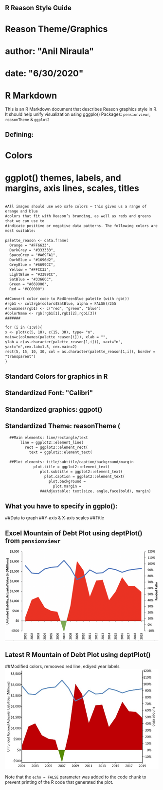 ## R Reason Style Guide

# Reason Theme/Graphics
# author: "Anil Niraula"
# date: "6/30/2020"
# R Markdown

This is an R Markdown document that describes Reason graphics style in R.
It should help unify visualization using gggplo()
Packages: `pensionviewr`, `reasonTheme` & `ggplot2`

## Defining:
# Colors
# ggplot() themes, labels, and margins, axis lines, scales, titles

```{r}

#All images should use web safe colors — this gives us a range of orange and blue
#colors that fit with Reason’s branding, as well as reds and greens that we can use to
#indicate positive or negative data patterns. The following colors are most suitable:

palette_reason <- data.frame(
  Orange = "#FF6633", 
  DarkGrey = "#333333", 
  SpaceGrey = "#A69FA1",
  DarkBlue = "#1696d2",
  GreyBlue = "#6699CC", 
  Yellow = "#FFCC33", 
  LightBlue = "#3399CC", 
  SatBlue = "#3366CC", 
  Green = "#669900", 
  Red = "#CC0000")
  
##Convert color code to RedGreenBlue palette (with rgb())
#rgb1 <- col2rgb(colors$SatBlue, alpha = FALSE)/255
#rownames(rgb1) <- c("red", "green", "blue")
#ColorName <- rgb(rgb1[1],rgb1[2],rgb1[3])
#######
```

```{r}
for (i in (1:8)){
x <- plot(c(5, 10), c(15, 30), type= "n", main=c(colnames(palette_reason[i])), xlab = "", 
ylab = c(as.character(palette_reason[1,i])), xaxt="n", yaxt="n",cex.lab=1.5, cex.main=2)
rect(5, 15, 10, 30, col = as.character(palette_reason[1,i]), border = "transparent")
}
```

## Standard Colors for graphics in R

## Standardized Font: "Calibri"
## Standardized graphics: ggpot() 
## Standardized Theme: reasonTheme (
      ##Main elements: line/rectangle/text
           line = ggplot2::element_line(
             rect = ggplot2::element_rect(
               text = ggplot2::element_text(
        
      ##Plot elements: title/subtitle/caption/background/margin
                 plot.title = ggplot2::element_text(
                    plot.subtitle = ggplot2::element_text(
                      plot.caption = ggplot2::element_text(
                        plot.background = 
                          plot.margin = 
                    ###Adjustable: text(size, angle,face(bold), margin)
                    
## What you have to specify in ggplo(): 
 ##Data to graph
 ##Y-axis & X-axis scales
 ##Title

## Excel Mountain of Debt Plot using deptPlot() from `pensionviewr`
  ![Original Debt Plot - PERSI](PERSI.Excel.graph.png)

## Latest R Mountain of Debt Plot using deptPlot()
##Modified colors, remooved red line, ediyed year labels
  ![Latest Modified Debt Plot - PERSI](PERSI.debptPlot2.jpeg)


Note that the `echo = FALSE` parameter was added to the code chunk to prevent printing of the R code that generated the plot.
